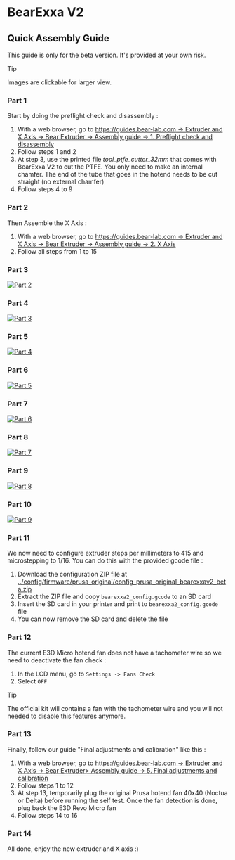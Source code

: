 # BearExxa V2

## Quick Assembly Guide

This guide is only for the beta version. It's provided at your own risk.

> [!TIP]
> Images are clickable for larger view.

### Part 1
Start by doing the preflight check and disassembly :
  1. With a web browser, go to [https://guides.bear-lab.com -> Extruder and X Axis -> Bear Extruder -> Assembly guide -> 1. Preflight check and disassembly](https://guides.bear-lab.com/Guide/1.+Preflight+check+and+disassembly/34?lang=en)
  2. Follow steps 1 and 2
  3. At step 3, use the printed file *tool_ptfe_cutter_32mm* that comes with BearExxa V2 to cut the PTFE. You only need to make an internal chamfer. The end of the tube that goes in the hotend needs to be cut straight (no external chamfer)
  4. Follow steps 4 to 9

### Part 2
Then Assemble the X Axis :
  1. With a web browser, go to [https://guides.bear-lab.com -> Extruder and X Axis -> Bear Extruder -> Assembly guide -> 2. X Axis](https://guides.bear-lab.com/Guide/2.+X+axis/39?lang=en)
  1. Follow all steps from 1 to 15

### Part 3
[![Part 2](images/quick_assembly_02.jpg)](images/quick_assembly_02.jpg)

### Part 4
[![Part 3](images/quick_assembly_03.jpg)](images/quick_assembly_03.jpg)

### Part 5
[![Part 4](images/quick_assembly_04.jpg)](images/quick_assembly_04.jpg)

### Part 6
[![Part 5](images/quick_assembly_05.jpg)](images/quick_assembly_05.jpg)

### Part 7
[![Part 6](images/quick_assembly_06.jpg)](images/quick_assembly_06.jpg)

### Part 8
[![Part 7](images/quick_assembly_07.jpg)](images/quick_assembly_07.jpg)

### Part 9
[![Part 8](images/quick_assembly_08.jpg)](images/quick_assembly_08.jpg)

### Part 10
[![Part 9](images/quick_assembly_09.jpg)](images/quick_assembly_09.jpg)

### Part 11
We now need to configure extruder steps per millimeters to 415 and microstepping to 1/16. You can do this with the provided gcode file :
  1. Download the configuration ZIP file at [../config/firmware/prusa_original/config_prusa_original_bearexxav2_beta.zip](https://github.com/gregsaun/BearExxa-V2/blob/main/doc/config/firmware/prusa_original/config_prusa_original_bearexxav2_beta.zip?raw=true)
  2. Extract the ZIP file and copy `bearexxa2_config.gcode` to an SD card
  3. Insert the SD card in your printer and print to `bearexxa2_config.gcode` file
  4. You can now remove the SD card and delete the file

### Part 12
The current E3D Micro hotend fan does not have a tachometer wire so we need to deactivate the fan check :
  1. In the LCD menu, go to `Settings -> Fans Check`
  2. Select `OFF`

> [!TIP]
> The official kit will contains a fan with the tachometer wire and you will not needed to disable this features anymore. 

### Part 13
Finally, follow our guide "Final adjustments and calibration" like this :
  1. With a web browser, go to [https://guides.bear-lab.com -> Extruder and X Axis -> Bear Extruder> Assembly guide -> 5. Final adjustments and calibration](https://guides.bear-lab.com/Guide/5.+Final+adjustments+and+calibration/38?lang=en)
  2. Follow steps 1 to 12
  3. At step 13, temporarily plug the original Prusa hotend fan 40x40 (Noctua or Delta) before running the self test. Once the fan detection is done, plug back the E3D Revo Micro fan
  4. Follow steps 14 to 16

### Part 14
All done, enjoy the new extruder and X axis :)
